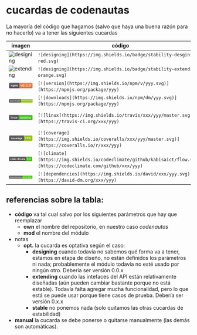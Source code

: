 # cucardas de codenautas

La mayoría del código que hagamos (salvo que haya una buena razón para no hacerlo) va a tener las siguientes cucardas

imagen | **código** | **notas**
-------|------------|-----------
![designing](https://img.shields.io/badge/stability-desgining-red.svg) | `![designing](https://img.shields.io/badge/stability-desgining-red.svg)` | opt. manual
![extending](https://img.shields.io/badge/stability-extending-orange.svg) | `![designing](https://img.shields.io/badge/stability-extending-orange.svg)` | opt. manual
![npm-version](https://github.com/codenautas/codenautas/blob/master/img/npm-version.png) | `[![version](https://img.shields.io/npm/v/yyy.svg)](https://npmjs.org/package/yyy)`  |
![downloads](https://github.com/codenautas/codenautas/blob/master/img/downloads.png) | `[![downloads](https://img.shields.io/npm/dm/yyy.svg)](https://npmjs.org/package/yyy)`|
![medalla-linux](https://github.com/codenautas/codenautas/blob/master/img/medalla-ejemplo-linux.png)       | `[![linux](https://img.shields.io/travis/xxx/yyy/master.svg)](https://travis-ci.org/xxx/yyy)`  | la cambiaría por Build
![coverage](https://github.com/codenautas/codenautas/blob/master/img/coverage.png)   |   `[![coverage](https://img.shields.io/coveralls/xxx/yyy/master.svg)](https://coveralls.io/r/xxx/yyy)`  |
![climate](https://github.com/codenautas/codenautas/blob/master/img/climate.png)   | `[![climate](https://img.shields.io/codeclimate/github/kabisaict/flow.svg)](https://codeclimate.com/github/xxx/yyy)` |
![medalla-dependencias](https://github.com/codenautas/codenautas/blob/master/img/medalla-ejemplo-dependencies.png) | `[![dependencies](https://img.shields.io/david/xxx/yyy.svg)](https://david-dm.org/xxx/yyy)` | 

## referencias sobre la tabla:
 * **código** va tal cual salvo por los siguientes parámetros que hay que reemplazar
   * **own** el nombre del repositorio, en nuestro caso *codenautas*
   * **mod** el nombre del módulo
 * notas
   * **opt.** la cucarda es optativa según el caso:
     * **designing** cuando todavía no sabemos qué forma va a tener, estamos en etapa de diseño, no están definidos los parámetros ni nada; probablemente el módulo todavía no esté usado por ningún otro. Debería ser versión 0.0.x
     * **extending** cuando las intefaces del API están relativamente diseñadas (aún pueden cambiar bastante porque no está estable). Todavía falta agregar mucha funcionalidad, pero lo que está se puede usar porque tiene casos de prueba. Debería ser versión 0.x.x
     * **stable** no ponemos nada (solo quitamos las otras cucardas de estabilidad) 
  * **manual** la cucarda se debe ponerse o quitarse manualmente (las demás son automáticas). 
